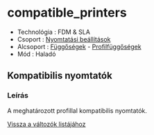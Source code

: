 # compatible\_printers

* Technológia : FDM & SLA
* Csoport : [Nyomtatási beállítások](../../konfig/print_settings.md)
* Alcsoport : [Függőségek](../../konfig/print_settings.md#fueggosegek) - [Profilfüggőségek](../../konfig/print_settings.md#profilfueggosegek)
* Mód : Haladó

## Kompatibilis nyomtatók

### Leírás

A meghatározott profillal kompatibilis nyomtatók.

[Vissza a változók listájához](./)

